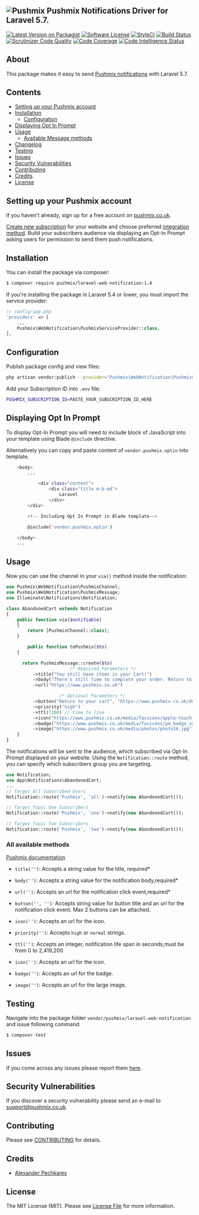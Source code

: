 ## ![Pushmix](https://www.pushmix.co.uk/media/favicons/favicon-32x32.png) Pushmix Notifications Driver for Laravel 5.7.

[![Latest Version on Packagist](https://img.shields.io/packagist/v/pushmix/laravel-web-notification.svg)](https://packagist.org/packages/pushmix/laravel-web-notification)
[![Software License](https://img.shields.io/badge/license-MIT-brightgreen.svg)](LICENSE.md)
[![StyleCI](https://github.styleci.io/repos/153896598/shield?branch=master)](https://github.styleci.io/repos/153896598)
[![Build Status](https://img.shields.io/travis/pushmix/laravel-web-notification/master.svg)](https://travis-ci.org/lpushmix/laravel-web-notification)
[![Scrutinizer Code Quality](https://scrutinizer-ci.com/g/pushmix/laravel-web-notification/badges/quality-score.png?b=master)](https://scrutinizer-ci.com/g/pushmix/laravel-web-notification/?branch=master)
[![Code Coverage](https://scrutinizer-ci.com/g/pushmix/laravel-web-notification/badges/coverage.png?b=master)](https://scrutinizer-ci.com/g/pushmix/laravel-web-notification/?branch=master)
[![Code Intelligence Status](https://scrutinizer-ci.com/g/pushmix/laravel-web-notification/badges/code-intelligence.svg?b=master)](https://scrutinizer-ci.com/code-intelligence)


## About

This package makes it easy to send [Pushmix notifications](https://www.pushmix.co.uk/docs/laravel-package) with Laravel 5.7.

## Contents

- [Setting up your Pushmix account](#setting-up-your-pushmix-account)
- [Installation](#installation)
	- [Configuration](#configuration)
- [Displaying Opt In Prompt](#displaying-opt-in-prompt)
- [Usage](#usage)
	- [Available Message methods](#all-available-methods)
- [Changelog](#changelog)
- [Testing](#testing)
- [Issues](#issues)
- [Security Vulnerabilities](#security-vulnerabilities)
- [Contributing](#contributing)
- [Credits](#credits)
- [License](#license)

## Setting up your Pushmix account

If you haven't already, sign up for a free account on [pushmix.co.uk](https://dash.pushmix.co.uk/register).

[Create new subscription](https://www.pushmix.co.uk/docs/create-subscription) for your website and choose preferred [integration method](https://www.pushmix.co.uk/docs/installation). Build your subscribers audience via displaying an Opt-In Prompt asking users for permission to send them push notifications.

## Installation

You can install the package via composer:

```bash
$ composer require pushmix/laravel-web-notification:1.4
```

If you're installing the package in Laravel 5.4 or lower, you must import the service provider:

```php
// config/app.php
'providers' => [
    ...
    Pushmix\WebNotification\PushmixServiceProvider::class,
],
```

## Configuration

Publish package config and view files:

```bash
php artisan vendor:publish --provider="Pushmix\WebNotification\PushmixServiceProvider"
```

Add your Subscription ID into `.env` file:

```bash
PUSHMIX_SUBSCRIPTION_ID=PASTE_YOUR_SUBSCRIPTION_ID_HERE
```



## Displaying Opt In Prompt

To display Opt-In Prompt you will need to include block of JavaScript into your template using Blade `@include` directive.

Alternatively you can copy and paste content of `vendor.pushmix.optin` into template.

```bash
    <body>
        ...

            <div class="content">
                <div class="title m-b-md">
                    Laravel
                </div>
        </div>

        <!-- Including Opt In Prompt in Blade template-->

        @include('vendor.pushmix.optin')

    </body>
    ...
```

## Usage

Now you can use the channel in your `via()` method inside the notification:

``` php
use Pushmix\WebNotification\PushmixChannel;
use Pushmix\WebNotification\PushmixMessage;
use Illuminate\Notifications\Notification;

class AbandonedCart extends Notification
{
    public function via($notifiable)
    {
        return [PushmixChannel::class];
    }

		public function toPushmix($to)
    {

      return PushmixMessage::create($to)
						/* Required Parameters */
          ->title("You still have items in your Cart!")
          ->body("There's still time to complete your order. Return to your cart?")
          ->url("https://www.pushmix.co.uk")

					/* Optional Parameters */
          ->button("Return to your cart", "https://www.pushmix.co.uk/docs") // button one
          ->priority("high")
          ->ttl(7200) // time to live
          ->icon("https://www.pushmix.co.uk/media/favicons/apple-touch-icon.png")
          ->badge("https://www.pushmix.co.uk/media/favicons/pm_badge_v2.png")
          ->image("https://www.pushmix.co.uk/media/photos/photo16.jpg");
    }
}
```

The notifications will be sent to the audience, which subscribed via Opt-In Prompt displayed on your website.
Using the `Notification::route` method, you can specify which subscribers group you are targeting.

```php
use Notification;
use App\Notifications\AbandonedCart;
...
// Target All Subscribed Users
Notification::route('Pushmix', 'all')->notify(new AbandonedCart());

// Target Topic One Subscribers
Notification::route('Pushmix', 'one')->notify(new AbandonedCart());

// Target Topic Two Subscribers
Notification::route('Pushmix', 'two')->notify(new AbandonedCart());


```
### All available methods

[Pushmix documentation](https://www.pushmix.co.uk/docs/api)

- `title('')`: Accepts a string value for the title, required*
- `body('')`: Accepts a string value for the notification body,required*
- `url('')`: Accepts an url for the notification click event,required*

- `button('', '')`: Accepts string value for button title and an url for the notification click event. Max 2 buttons can be attached.
- `icon('')`: Accepts an url for the icon.
- `priority('')`: Accepts `high` or `normal` strings.
- `ttl('')`: Accepts an integer, notification life span in seconds,must be from 0 to 2,419,200
- `icon('')`: Accepts an url for the icon.
- `badge('')`: Accepts an url for the badge.
- `image('')`: Accepts an url for the large image.


## Testing

Navigate into the package folder `vendor/pushmix/laravel-web-notification` and issue following command:

```bash
$ composer test
```


## Issues

If you come across any issues please report them [here](https://github.com/pushmix/laravel-web-notification/issues).

## Security Vulnerabilities
If you discover a security vulnerability please send an e-mail to support@pushmix.co.uk.

## Contributing

Please see [CONTRIBUTING](CONTRIBUTING.md) for details.

## Credits

- [Alexander Pechkarev](https://github.com/alexpechkarev)

## License

The MIT License (MIT). Please see [License File](LICENSE.md) for more information.
